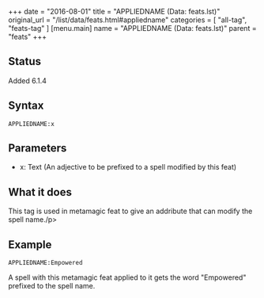 +++
date = "2016-08-01"
title = "APPLIEDNAME (Data: feats.lst)"
original_url = "/list/data/feats.html#appliedname"
categories = [ "all-tag", "feats-tag" ]
[menu.main]
    name = "APPLIEDNAME (Data: feats.lst)"
    parent = "feats"
+++

## Status

Added 6.1.4

## Syntax

`APPLIEDNAME:x`

## Parameters

-   x: Text (An adjective to be prefixed to a spell
    modified by this feat)



What it does
------------

This tag is used in metamagic feat to give an addribute that can modify
the spell name./p&gt;

Example
-------

`APPLIEDNAME:Empowered`

A spell with this metamagic feat applied to it gets the word "Empowered"
prefixed to the spell name.

